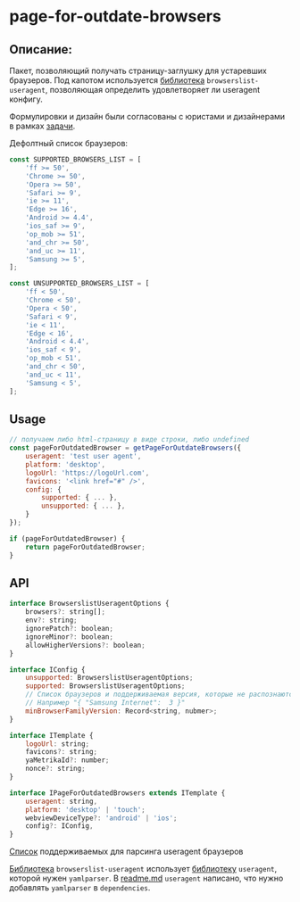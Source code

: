 # page-for-outdate-browsers

## Описание:

Пакет, позволяющий получать страницу-заглушку для устаревших браузеров.
Под капотом используется [библиотека](https://github.com/browserslist/browserslist-useragent) `browserslist-useragent`, позволяющая определить удовлетворяет ли useragent конфигу.

Формулировки и дизайн были согласованы с юристами и дизайнерами в рамках [задачи](https://st.yandex-team.ru/LEGAL-24818).

Дефолтный список браузеров:
```javascript
const SUPPORTED_BROWSERS_LIST = [
    'ff >= 50',
    'Chrome >= 50',
    'Opera >= 50',
    'Safari >= 9',
    'ie >= 11',
    'Edge >= 16',
    'Android >= 4.4',
    'ios_saf >= 9',
    'op_mob >= 51',
    'and_chr >= 50',
    'and_uc >= 11',
    'Samsung >= 5',
];

const UNSUPPORTED_BROWSERS_LIST = [
    'ff < 50',
    'Chrome < 50',
    'Opera < 50',
    'Safari < 9',
    'ie < 11',
    'Edge < 16',
    'Android < 4.4',
    'ios_saf < 9',
    'op_mob < 51',
    'and_chr < 50',
    'and_uc < 11',
    'Samsung < 5',
];
```

## Usage

```javascript
// получаем либо html-страницу в виде строки, либо undefined
const pageForOutdatedBrowser = getPageForOutdateBrowsers({
    useragent: 'test user agent',
    platform: 'desktop',
    logoUrl: 'https://logoUrl.com',
    favicons: '<link href="#" />',
    config: {
        supported: { ... },
        unsupported: { ... },
    }
});

if (pageForOutdatedBrowser) {
    return pageForOutdatedBrowser;
}
```

## API

```javascript
interface BrowserslistUseragentOptions {
    browsers?: string[];
    env?: string;
    ignorePatch?: boolean;
    ignoreMinor?: boolean;
    allowHigherVersions?: boolean;
}

interface IConfig {
    unsupported: BrowserslistUseragentOptions;
    supported: BrowserslistUseragentOptions;
    // Список браузеров и поддерживаемая версия, которые не распознаются "browserslist-useragent"
    // Например "{ "Samsung Internet":  3 }"
    minBrowserFamilyVersion: Record<string, nubmer>;
}

interface ITemplate {
    logoUrl: string;
    favicons?: string;
    yaMetrikaId?: number;
    nonce?: string;
}

interface IPageForOutdatedBrowsers extends ITemplate {
    useragent: string,
    platform: 'desktop' | 'touch';
    webviewDeviceType?: 'android' | 'ios';
    config?: IConfig,
}
```

[Список](https://github.com/browserslist/browserslist-useragent#supported-browsers) поддерживаемых для парсинга useragent браузеров

[Библиотека](https://github.com/browserslist/browserslist-useragent) `browserslist-useragent` использует [библиотеку](https://github.com/3rd-Eden/useragent) `useragent`, которой нужен `yamlparser`. В [readme.md](https://github.com/3rd-Eden/useragent/blob/master/README.md) `useragent` написано, что нужно добавлять `yamlparser` в `dependencies`.
